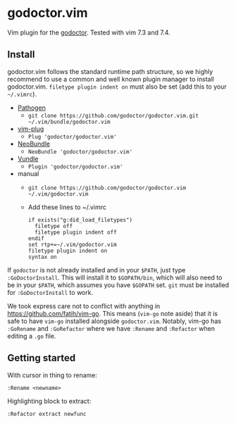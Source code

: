 # godoctor.vim

Vim plugin for the [godoctor](https://github.com/godoctor/godoctor).
Tested with vim 7.3 and 7.4.

## Install

godoctor.vim follows the standard runtime path structure, so we highly recommend to use
a common and well known plugin manager to install godoctor.vim. `filetype plugin
indent on` must also be set (add this to your `~/.vimrc`).

* [Pathogen](https://github.com/tpope/vim-pathogen)
  * `git clone https://github.com/godoctor/godoctor.vim.git ~/.vim/bundle/godoctor.vim`
* [vim-plug](https://github.com/junegunn/vim-plug)
  * `Plug 'godoctor/godoctor.vim'`
* [NeoBundle](https://github.com/Shougo/neobundle.vim)
  * `NeoBundle 'godoctor/godoctor.vim'`
* [Vundle](https://github.com/gmarik/vundle)
  * `Plugin 'godoctor/godoctor.vim'`
* manual
  * `git clone https://github.com/godoctor/godoctor.vim ~/.vim/godoctor.vim`
  * Add these lines to ~/.vimrc

    ```
    if exists("g:did_load_filetypes")
      filetype off
      filetype plugin indent off
    endif
    set rtp+=~/.vim/godoctor.vim
    filetype plugin indent on
    syntax on
    ```

If `godoctor` is not already installed and in your `$PATH`, just type
`:GoDoctorInstall`. This will install it to `$GOPATH/bin`, which will also need
to be in your `$PATH`, which assumes you have `$GOPATH` set.
`git` must be installed for `:GoDoctorInstall` to work.

We took express care not to conflict with anything in
<https://github.com/fatih/vim-go>. This means (`vim-go` note aside) that it is
safe to have `vim-go` installed alongside `godoctor.vim`. Notably, vim-go has `:GoRename`
and `:GoRefactor` where we have `:Rename` and `:Refactor` when editing a `.go` file.

## Getting started

With cursor in thing to rename:

`:Rename <newname>`

Highlighting block to extract:

`:Refactor extract newfunc`

<!-- TODO mo betta docs -->
